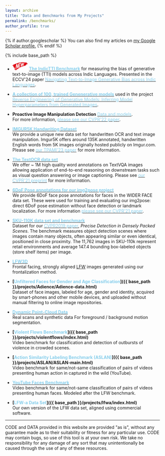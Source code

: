 ```yaml
---
layout: archive
title: "Data and Benchmarks from My Projects"
permalink: /benchmarks/
author_profile: true
---
```


{% if author.googlescholar %}
  You can also find my articles on <u><a href="{{author.googlescholar}}">my Google Scholar profile</a>.</u>
{% endif %}

{% include base_path %}
* <img src='../images/New - Icon.jpg' width='50'> **[<font color="SkyBlue">The IndicTTI Benchmark</font>](https://iab-rubric.org/resources/other-databases/indictti)** for measuring the bias of generative text-to-image (TTI) models across Indic Languages. Presented in the ECCV'24 paper [<font color="SkyBlue">Navigating Text-to-Image Generative Bias across Indic Languages</font>](https://talhassner.github.io/home/publication/2024_ECCV).

  
* **[<font color="SkyBlue">A collection of 100, trained Genenerative models</font>](https://github.com/vishal3477/Reverse_Engineering_GMs)**  used in the project [<font color="SkyBlue">Reverse Engineering of Generative Models: Inferring Model Hyperparameters from Generated Images</font>](https://talhassner.github.io/home/publication/2023_TPAMI_2).


* **Proactive Image Manipulation Detection** [<font color='SkyBlue'>Data and models</font>](https://github.com/vishal3477/proactive_IMD).<br/>For more information, [<font color="SkyBlue">please see our CVPR'22 paper</font>](https://talhassner.github.io/home/publication/2022_CVPR_1).


* **[<font color='SkyBlue'>IMGUR5K Handwriting Dataset</font>](https://github.com/facebookresearch/IMGUR5K-Handwriting-Dataset)**<br/>
We provide a unique new data set for handwritten OCR and text image manipulation. Imgur5K offers around 135K annotated, handwritten English words from 5K images originally hosted publicly on Imgur.com. Please see [<font color="SkyBlue">our TPAMI'23 paper</font>](https://talhassner.github.io/home/publication/2023_TPAMI) for more information.



* **[<font color='SkyBlue'>The TextOCR data set</font>](https://textvqa.org/textocr)**<br/>
We offer ~ 1M high quality word annotations on TextVQA images allowing application of end-to-end reasoning on downstream tasks such as visual question answering or image captioning. Please see [<font color="SkyBlue">our CVPR'21 preprint</font>](https://arxiv.org/abs/2105.05486) for more information.


* **[<font color='SkyBlue'>6DoF Pose annotations for our img2pose project</font>](https://github.com/vitoralbiero/img2pose)**<br/>
We provide 6DoF face pose annotations for faces in the WIDER FACE data set. These were used for training and evaluating our img2pose: direct 6DoF pose estimation without face detection or landmark localization. For more information [<font color="SkyBlue">please see our CVPR'21 paper</font>](https://arxiv.org/abs/2012.07791).

* **[<font color='SkyBlue'>SKU-110K data set and benchmark</font>](https://github.com/eg4000/SKU110K_CVPR19)**<br/>
Dataset for our [<font color='SkyBlue'>CVPR2019 paper</font>](https://talhassner.github.io/home/publication/2019_CVPR), <i>Precise Detection in Densely Packed Scenes</i>. The benchmark measures object detection scenes where images contain many objects, often appearing similar or even identical, positioned in close proximity. The 11,762 images in SKU-110k represent retail environments and average 147.4 bounding box-labeled objects (store shelf items) per image.

* **[<font color='SkyBlue'>LFW3D</font>](../publication/2015_CVPR_1)**<br/>
Frontal facing, strongly aligned [LFW](http://vis-www.cs.umass.edu/lfw/) images generated using our frontalization method.

* **[<font color='SkyBlue'>Unfiltered Faces for Gender and Age Classification</font>]({{ base_path }}/projects/Adience/Adience-data.html)**<br/>
Dataset of face images, labeled for age, gender and identity, acquired by smart-phones and other mobile devices, and uploaded without manual filtering to online image repositories.

* **[<font color='SkyBlue'>Dynamic Point-Cloud Data</font>](../publication/2013_PG)**<br/>
Real scans and synthetic data For foreground / background motion segmentation.

* **[<font color='SkyBlue'>Violent Flows Benchmark</font>]({{ base_path }}/projects/violentflows/index.html)**<br/>
Video benchmark for classification and detection of outbursts of violence in crowded scenes.

* **[<font color='SkyBlue'>Action Similarity Labeling Benchmark (ASLAN)</font>]({{ base_path }}/projects/ASLAN/ASLAN-main.html)**<br/>
Video benchmark for same/not-same classification of pairs of videos presenting human action in captured in the wild (YouTube).

* **[<font color='SkyBlue'>YouTube Faces Benchmark</font>](http://www.cs.tau.ac.il/~wolf/ytfaces/)**<br/>
Video benchmark for same/not-same classification of pairs of videos presenting human faces. Modeled after the LFW benchmark.

* **[<font color='SkyBlue'>LFW-a Data Set</font>]({{ base_path }}/projects/lfwa/index.html)**<br/>
Our own version of the LFW data set, aligned using commercial software.


---
CODE and DATA provided in this website are provided "as is", without any guarantee made as to their suitability or fitness for any particular use. CODE may contain bugs, so use of this tool is at your own risk. We take no responsibility for any damage of any sort that may unintentionally be caused through the use of any of these resources.
